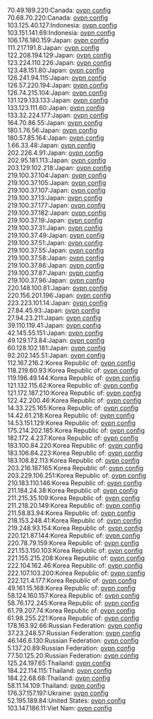 70.49.189.220:Canada: [ovpn config](vpn/70_49_189_220.ovpn)  
70.68.70.220:Canada: [ovpn config](vpn/70_68_70_220.ovpn)  
103.125.40.127:Indonesia: [ovpn config](vpn/103_125_40_127.ovpn)  
103.151.141.69:Indonesia: [ovpn config](vpn/103_151_141_69.ovpn)  
106.176.180.159:Japan: [ovpn config](vpn/106_176_180_159.ovpn)  
111.217.191.8:Japan: [ovpn config](vpn/111_217_191_8.ovpn)  
122.208.194.129:Japan: [ovpn config](vpn/122_208_194_129.ovpn)  
123.224.110.226:Japan: [ovpn config](vpn/123_224_110_226.ovpn)  
123.48.151.80:Japan: [ovpn config](vpn/123_48_151_80.ovpn)  
126.241.94.115:Japan: [ovpn config](vpn/126_241_94_115.ovpn)  
126.57.220.194:Japan: [ovpn config](vpn/126_57_220_194.ovpn)  
126.74.215.104:Japan: [ovpn config](vpn/126_74_215_104.ovpn)  
131.129.133.133:Japan: [ovpn config](vpn/131_129_133_133.ovpn)  
133.123.111.60:Japan: [ovpn config](vpn/133_123_111_60.ovpn)  
133.32.224.177:Japan: [ovpn config](vpn/133_32_224_177.ovpn)  
164.70.86.55:Japan: [ovpn config](vpn/164_70_86_55.ovpn)  
180.1.76.56:Japan: [ovpn config](vpn/180_1_76_56.ovpn)  
180.57.85.164:Japan: [ovpn config](vpn/180_57_85_164.ovpn)  
1.66.33.48:Japan: [ovpn config](vpn/1_66_33_48.ovpn)  
202.226.4.91:Japan: [ovpn config](vpn/202_226_4_91.ovpn)  
202.95.181.113:Japan: [ovpn config](vpn/202_95_181_113.ovpn)  
203.129.102.218:Japan: [ovpn config](vpn/203_129_102_218.ovpn)  
219.100.37.104:Japan: [ovpn config](vpn/219_100_37_104.ovpn)  
219.100.37.105:Japan: [ovpn config](vpn/219_100_37_105.ovpn)  
219.100.37.107:Japan: [ovpn config](vpn/219_100_37_107.ovpn)  
219.100.37.13:Japan: [ovpn config](vpn/219_100_37_13.ovpn)  
219.100.37.177:Japan: [ovpn config](vpn/219_100_37_177.ovpn)  
219.100.37.182:Japan: [ovpn config](vpn/219_100_37_182.ovpn)  
219.100.37.19:Japan: [ovpn config](vpn/219_100_37_19.ovpn)  
219.100.37.31:Japan: [ovpn config](vpn/219_100_37_31.ovpn)  
219.100.37.49:Japan: [ovpn config](vpn/219_100_37_49.ovpn)  
219.100.37.51:Japan: [ovpn config](vpn/219_100_37_51.ovpn)  
219.100.37.55:Japan: [ovpn config](vpn/219_100_37_55.ovpn)  
219.100.37.58:Japan: [ovpn config](vpn/219_100_37_58.ovpn)  
219.100.37.86:Japan: [ovpn config](vpn/219_100_37_86.ovpn)  
219.100.37.87:Japan: [ovpn config](vpn/219_100_37_87.ovpn)  
219.100.37.96:Japan: [ovpn config](vpn/219_100_37_96.ovpn)  
220.148.100.81:Japan: [ovpn config](vpn/220_148_100_81.ovpn)  
220.156.201.196:Japan: [ovpn config](vpn/220_156_201_196.ovpn)  
223.223.101.14:Japan: [ovpn config](vpn/223_223_101_14.ovpn)  
27.84.45.93:Japan: [ovpn config](vpn/27_84_45_93.ovpn)  
27.94.23.211:Japan: [ovpn config](vpn/27_94_23_211.ovpn)  
39.110.119.41:Japan: [ovpn config](vpn/39_110_119_41.ovpn)  
42.145.55.151:Japan: [ovpn config](vpn/42_145_55_151.ovpn)  
49.129.173.84:Japan: [ovpn config](vpn/49_129_173_84.ovpn)  
60.128.102.181:Japan: [ovpn config](vpn/60_128_102_181.ovpn)  
92.202.145.51:Japan: [ovpn config](vpn/92_202_145_51.ovpn)  
112.167.216.2:Korea Republic of: [ovpn config](vpn/112_167_216_2.ovpn)  
118.219.60.93:Korea Republic of: [ovpn config](vpn/118_219_60_93.ovpn)  
119.196.49.144:Korea Republic of: [ovpn config](vpn/119_196_49_144.ovpn)  
121.132.115.62:Korea Republic of: [ovpn config](vpn/121_132_115_62.ovpn)  
121.172.187.210:Korea Republic of: [ovpn config](vpn/121_172_187_210.ovpn)  
122.42.200.46:Korea Republic of: [ovpn config](vpn/122_42_200_46.ovpn)  
14.33.225.165:Korea Republic of: [ovpn config](vpn/14_33_225_165.ovpn)  
14.42.61.218:Korea Republic of: [ovpn config](vpn/14_42_61_218.ovpn)  
14.53.151.129:Korea Republic of: [ovpn config](vpn/14_53_151_129.ovpn)  
175.214.202.185:Korea Republic of: [ovpn config](vpn/175_214_202_185.ovpn)  
182.172.4.237:Korea Republic of: [ovpn config](vpn/182_172_4_237.ovpn)  
183.100.84.220:Korea Republic of: [ovpn config](vpn/183_100_84_220.ovpn)  
183.106.84.223:Korea Republic of: [ovpn config](vpn/183_106_84_223.ovpn)  
183.108.82.113:Korea Republic of: [ovpn config](vpn/183_108_82_113.ovpn)  
203.216.187.165:Korea Republic of: [ovpn config](vpn/203_216_187_165.ovpn)  
203.229.106.251:Korea Republic of: [ovpn config](vpn/203_229_106_251.ovpn)  
210.183.110.146:Korea Republic of: [ovpn config](vpn/210_183_110_146.ovpn)  
211.184.24.38:Korea Republic of: [ovpn config](vpn/211_184_24_38.ovpn)  
211.215.35.109:Korea Republic of: [ovpn config](vpn/211_215_35_109.ovpn)  
211.218.20.149:Korea Republic of: [ovpn config](vpn/211_218_20_149.ovpn)  
211.58.83.94:Korea Republic of: [ovpn config](vpn/211_58_83_94.ovpn)  
218.153.248.41:Korea Republic of: [ovpn config](vpn/218_153_248_41.ovpn)  
219.248.93.154:Korea Republic of: [ovpn config](vpn/219_248_93_154.ovpn)  
220.121.87.144:Korea Republic of: [ovpn config](vpn/220_121_87_144.ovpn)  
220.78.79.159:Korea Republic of: [ovpn config](vpn/220_78_79_159.ovpn)  
221.153.150.103:Korea Republic of: [ovpn config](vpn/221_153_150_103.ovpn)  
221.155.215.208:Korea Republic of: [ovpn config](vpn/221_155_215_208.ovpn)  
222.104.162.46:Korea Republic of: [ovpn config](vpn/222_104_162_46.ovpn)  
222.107.103.200:Korea Republic of: [ovpn config](vpn/222_107_103_200.ovpn)  
222.121.4.177:Korea Republic of: [ovpn config](vpn/222_121_4_177.ovpn)  
49.161.15.168:Korea Republic of: [ovpn config](vpn/49_161_15_168.ovpn)  
58.124.160.157:Korea Republic of: [ovpn config](vpn/58_124_160_157.ovpn)  
58.76.172.245:Korea Republic of: [ovpn config](vpn/58_76_172_245.ovpn)  
61.79.207.74:Korea Republic of: [ovpn config](vpn/61_79_207_74.ovpn)  
61.98.255.221:Korea Republic of: [ovpn config](vpn/61_98_255_221.ovpn)  
178.163.92.66:Russian Federation: [ovpn config](vpn/178_163_92_66.ovpn)  
37.23.248.57:Russian Federation: [ovpn config](vpn/37_23_248_57.ovpn)  
46.146.6.130:Russian Federation: [ovpn config](vpn/46_146_6_130.ovpn)  
5.137.20.89:Russian Federation: [ovpn config](vpn/5_137_20_89.ovpn)  
77.50.125.20:Russian Federation: [ovpn config](vpn/77_50_125_20.ovpn)  
125.24.197.65:Thailand: [ovpn config](vpn/125_24_197_65.ovpn)  
184.22.114.115:Thailand: [ovpn config](vpn/184_22_114_115.ovpn)  
184.22.68.68:Thailand: [ovpn config](vpn/184_22_68_68.ovpn)  
58.11.14.109:Thailand: [ovpn config](vpn/58_11_14_109.ovpn)  
176.37.157.197:Ukraine: [ovpn config](vpn/176_37_157_197.ovpn)  
52.195.189.84:United States: [ovpn config](vpn/52_195_189_84.ovpn)  
103.147.186.11:Viet Nam: [ovpn config](vpn/103_147_186_11.ovpn)  
